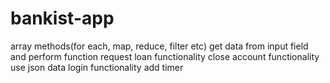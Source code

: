 # bankist-app
array methods(for each, map, reduce, filter etc)
get data from input field and perform function
request loan functionality
close account functionality
use json data
login functionality
add timer
